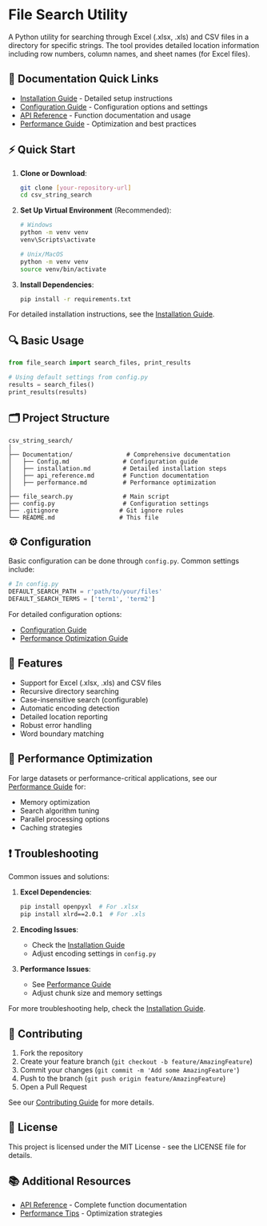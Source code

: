 # File Search Utility

A Python utility for searching through Excel (.xlsx, .xls) and CSV files in a directory for specific strings. The tool provides detailed location information including row numbers, column names, and sheet names (for Excel files).

## 📖 Documentation Quick Links

- [Installation Guide](Documentation/installation.md) - Detailed setup instructions
- [Configuration Guide](Documentation/Config.md) - Configuration options and settings
- [API Reference](Documentation/api_reference.md) - Function documentation and usage
- [Performance Guide](Documentation/performance.md) - Optimization and best practices
 
## ⚡ Quick Start

1. **Clone or Download**:
   ```bash
   git clone [your-repository-url]
   cd csv_string_search
   ```

2. **Set Up Virtual Environment** (Recommended):
   ```bash
   # Windows
   python -m venv venv
   venv\Scripts\activate

   # Unix/MacOS
   python -m venv venv
   source venv/bin/activate
   ```

3. **Install Dependencies**:
   ```bash
   pip install -r requirements.txt
   ```

For detailed installation instructions, see the [Installation Guide](Documentation/installation.md).

## 🔍 Basic Usage

```python
from file_search import search_files, print_results

# Using default settings from config.py
results = search_files()
print_results(results)
```


## 🗂️ Project Structure
```
csv_string_search/
│
├── Documentation/               # Comprehensive documentation
│   ├── Config.md               # Configuration guide
│   ├── installation.md         # Detailed installation steps
│   ├── api_reference.md        # Function documentation
│   ├── performance.md          # Performance optimization
│
├── file_search.py              # Main script
├── config.py                   # Configuration settings
├── .gitignore                 # Git ignore rules
└── README.md                  # This file
```

## ⚙️ Configuration

Basic configuration can be done through `config.py`. Common settings include:

```python
# In config.py
DEFAULT_SEARCH_PATH = r'path/to/your/files'
DEFAULT_SEARCH_TERMS = ['term1', 'term2']
```

For detailed configuration options:
- [Configuration Guide](Documentation/Config.md)
- [Performance Optimization Guide](Documentation/performance.md)

## 🔧 Features

- Support for Excel (.xlsx, .xls) and CSV files
- Recursive directory searching
- Case-insensitive search (configurable)
- Automatic encoding detection
- Detailed location reporting
- Robust error handling
- Word boundary matching

## 🚀 Performance Optimization

For large datasets or performance-critical applications, see our [Performance Guide](Documentation/performance.md) for:
- Memory optimization
- Search algorithm tuning
- Parallel processing options
- Caching strategies

## ❗ Troubleshooting

Common issues and solutions:

1. **Excel Dependencies**:
   ```bash
   pip install openpyxl  # For .xlsx
   pip install xlrd==2.0.1  # For .xls
   ```

2. **Encoding Issues**:
    - Check the [Installation Guide](Documentation/installation.md#common-installation-issues)
    - Adjust encoding settings in `config.py`

3. **Performance Issues**:
    - See [Performance Guide](Documentation/performance.md)
    - Adjust chunk size and memory settings

For more troubleshooting help, check the [Installation Guide](Documentation/installation.md#troubleshooting).

## 🤝 Contributing

1. Fork the repository
2. Create your feature branch (`git checkout -b feature/AmazingFeature`)
3. Commit your changes (`git commit -m 'Add some AmazingFeature'`)
4. Push to the branch (`git push origin feature/AmazingFeature`)
5. Open a Pull Request

See our [Contributing Guide](Documentation/contributing.md) for more details.

## 📝 License

This project is licensed under the MIT License - see the LICENSE file for details.

## 📚 Additional Resources

- [API Reference](Documentation/api_reference.md) - Complete function documentation
- [Performance Tips](Documentation/performance.md) - Optimization strategies